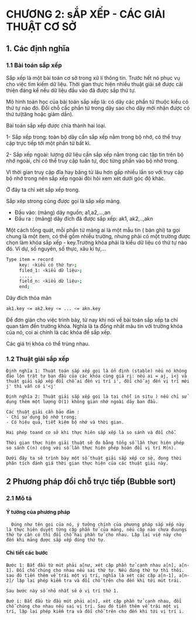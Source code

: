 # CHƯƠNG 2: sẮP XẾP - CÁC GIẢI THUẬT CƠ SỞ
## 1.  Các định nghĩa
### 1.1 Bài toán sắp xếp
  Sắp xếp là một bài toán cơ sở trong xử lí thông tin. Trước hết nó phục vụ cho việc tìm kiếm dữ liệu. Thời gian thực hiện nhiều thuật giải sẽ được cải thiện đáng kể nếu dữ liệu đầu vào đã được sắp thứ tự.
  
  Mô hình toán học của bài toán sắp xếp là: có dãy các phần tử thuộc kiểu có thứ tự nào đó. Đổi chỗ cấc phần tử trong dãy sao cho dãy mới nhận được có thứ tư(tăng hoặc giảm dần).
  
  Bài toán sắp xếp được chia thành hai loại.
  
  1- Sắp xếp trong: toàn bộ dãy cần sắp xếp nằm trong bộ nhớ, có thể truy cập trực tiếp tới một phần tử bất kì.
  
  2- Sắp xếp ngoài: lượng dữ liệu cần sắp xếp nằm trong các tập tin trên bộ nhớ ngoài, chỉ có thể truy cập tuần tự, đọc từng phần vào bộ nhớ trong.
  
  Vì thời gian truy cập đĩa hay băng từ lâu hơn gấp nhiều lần so với truy cập bộ nhớ trong nên sắp xếp ngoài đòi hỏi xem xét dưới góc độ khác.
  
  Ở đây ta chỉ xét sắp xếp trong.
  
  Sắp xêp strong cũng được gọi là sắp xếp mảng.
  
  - Đầu vào: (mảng) dãy nguồn;    a1,a2,...,an
  - Đầu ra : (mảng) dãy đích đã được sắp xếp: ak1, ak2,..,akn
  
  Một cách tổng quát, mỗi phần tử mảng ai là một mẫu tin ( bản ghi) ta gọi chung là một item, có thể gồm nhiều trường, nhưng phải có một trường được chọn làm khóa sắp xếp - key.Trường khóa phải là kiểu dữ liệu có thứ tự nào đó. Ví dự, số nguyên, số thực, xâu kí tự,...
  ```sh
  Type item = record
       key: <kiểu có thứ tự>;
       filed_1: <kiểu dữ liệu>;
       .....
       field_n: <kiểu dữ liệu>;
       end;
  ```
  Dãy đích thỏa mãn
  ```sh
  ak1.key <= ak2.key <= ... <= akn.key
  ```
  Để đơn giản cho việc trình bày, từ nay khi nói về bài toán sắp xếp ta chỉ quan tâm đến trường khóa. Nghĩa là ta đồng nhất mãu tin với trường khóa của nó, coi ai chính là các khóa để sắp xếp.
  
  Các giá trị khóa có thể trùng nhau.
  
  ### 1.2 Thuật giải sắp xếp
    Định nghĩa 1: Thuật toán sắp xếp gọi là ổn định (stable) nếu nó không đảo lộn trật tự ban đầu của các khóa cùng giá rị: nếu ai = aj, i<j và thuật giải sắp xếp đổi chỗ ai đến vị trí i', đổi chỗ aj đến vị trí mới j' thì vẫn có i'<j'
    
    Định nghĩa 2: Thuật giải sắp xếp gọi là tại chỗ( in situ ) nếu chỉ sử dụng thêm một lượng O(1) không gian nhớ ngoài dãy ban đầu.
    
    Các thuật giải cần bảo đảm :
    - Chỉ sử dụng bộ nhớ trong;
    - Có hiệu quả, tiết kiệm bộ nhớ và thời gian.
    
    Hai phép toand cơ sở khi thực hiên sắp xếp là so sánh và đổi chỗ.
    
    Thời gian thực hiện giải thuật sẽ đo bằng tổng số lần thực hiện phép so sánh C(n) cộng với số lần thực hiện phép hoán đổi vị trí M(n).
    
    Dưới đây ta sẽ trình bày một số thuật giải sắp xếp cơ sở, đong thời phân tích đánh giá thời gian thực hiện của các thuật giải này.
  ## 2 Phương pháp đổi chỗ trực tiếp (Bubble sort)
  ### 2.1 Mô tả
  ####    Ý tưởng của phương pháp
      Đúng như tên gọi của nó, ý tưởng chính của phương pháp sắp xếp này là thực hiên duyệt từng cặp phần tử của mảng, nếu cặp nào chưa đuungs thứ tự cần có thì đổi chỗ hai phần tử cho nhau. Lặp lại việ này cho đến khi mảng được sắp xếp đúng thứ tự.
 ####     Chi tiết các bước
    Bước 1: Bắt đầu từ mút phải a[nư, xét cặp phần tử cạnh nhau a[n], a[n-1]. Đổi chỗ chúng cho nhau nếu sai thứ tự. Nếu đúng thứ tự thì thôi. sau đó tiến thêm về trái một vị trí, nghĩa là xét các cặp a[n-1], a[n-2]/ lặp lại phép kiểm tra và đổi chỗ trên cho đến khi tới mút trái.
    
    Sau bước này số nhỏ nhất sẽ ở vị trí thứ 1.
    
    Bướ i: Bắt đầu từ đầu mút phải a[n], xét cặp phần tử cạnh nhau, đổi chỗ chúng cho nhau nếu sai vị trí. Sau đó tiến thêm về trái một vị trí, lặp lại phép kiểm tra và đổi chỗ trên cho đến khi tới vị trí i.
